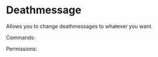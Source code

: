 Deathmessage
====
Allows you to change deathmessages to whatever you want.

Commands: <br>

Permissions: <br>
